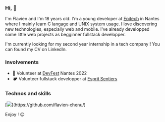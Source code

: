 ### Hi, 🫡

I'm Flavien and I'm 18 years old.
I'm a young developer at [Epitech](https://www.epitech.eu/fr/formations/epitech-en-5-ans/) in Nantes where I mainly learn C langage and UNIX system usage. I love discovering new technologies, especially web and mobile. I've already developped some little web projects as begginner fullstack developper.

I'm currently looking for my second year internship in a tech company ! You can found my CV on LinkedIn.

### Involvements
* 🌱 Volunteer at [DevFest](https://devfest.gdgnantes.com/) Nantes 2022
* 🏕️ Volunteer fullstack developper at [Esprit Sentiers](https://www.esprit-sentiers.fr/)

### Technos and skills
[![](https://skills.thijs.gg/icons?i=c,react,nextjs,redux,js,html,css,python,php,mysql")](https://github.com/flavien-chenu/)  

Enjoy ! 😉 
